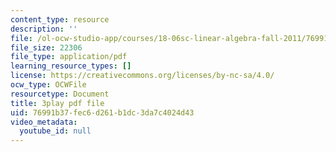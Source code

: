 ```yaml
---
content_type: resource
description: ''
file: /ol-ocw-studio-app/courses/18-06sc-linear-algebra-fall-2011/76991b37fec6d261b1dc3da7c4024d43_4PnArrxCZLE.pdf
file_size: 22306
file_type: application/pdf
learning_resource_types: []
license: https://creativecommons.org/licenses/by-nc-sa/4.0/
ocw_type: OCWFile
resourcetype: Document
title: 3play pdf file
uid: 76991b37-fec6-d261-b1dc-3da7c4024d43
video_metadata:
  youtube_id: null
---
```

